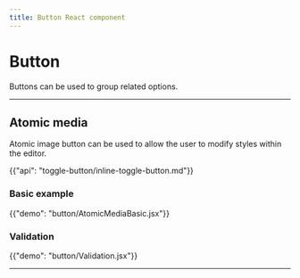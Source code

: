 ```yaml
---
title: Button React component
---
```


# Button

<p class="description">Buttons can be used to group related options.</p>

***

## Atomic media

<p class="sub-description">Atomic image button can be used to allow the user to modify styles within the editor.</p>

{{"api": "toggle-button/inline-toggle-button.md"}}

### Basic example

{{"demo": "button/AtomicMediaBasic.jsx"}}

### Validation

{{"demo": "button/Validation.jsx"}}

***

